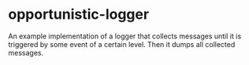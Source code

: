 opportunistic-logger
====================

An example implementation of a logger that collects messages until it is triggered by some event of a certain level. Then it dumps all collected messages. 
